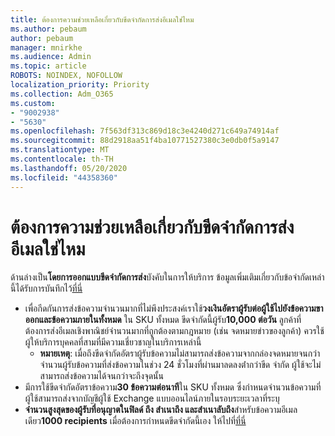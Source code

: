 ```yaml
---
title: ต้องการความช่วยเหลือเกี่ยวกับขีดจํากัดการส่งอีเมลใช่ไหม
ms.author: pebaum
author: pebaum
manager: mnirkhe
ms.audience: Admin
ms.topic: article
ROBOTS: NOINDEX, NOFOLLOW
localization_priority: Priority
ms.collection: Adm_O365
ms.custom:
- "9002938"
- "5630"
ms.openlocfilehash: 7f563df313c869d18c3e4240d271c649a74914af
ms.sourcegitcommit: 88d2918aa51f4ba10771527380c3e0db0f5a9147
ms.translationtype: MT
ms.contentlocale: th-TH
ms.lasthandoff: 05/20/2020
ms.locfileid: "44358360"
---
```

# <a name="need-help-with-email-sending-limits"></a>ต้องการความช่วยเหลือเกี่ยวกับขีดจํากัดการส่งอีเมลใช่ไหม

ด้านล่างเป็น**โดยการออกแบบขีดจํากัดการส่ง**บังคับในการให้บริการ ข้อมูลเพิ่มเติมเกี่ยวกับข้อจํากัดเหล่านี้ได้รับการบันทึกไว้[ที่นี่](https://docs.microsoft.com/office365/servicedescriptions/exchange-online-service-description/exchange-online-limits#receiving-and-sending-limits)

- เพื่อกีดกันการส่งข้อความจํานวนมากที่ไม่พึงประสงค์เราใช้**วงเงินอัตราผู้รับต่อผู้ใช้ไปยังข้อความขาออกและข้อความภายในทั้งหมด** ใน SKU ทั้งหมด ขีดจํากัดนี้ผู้รับ**10,000 ต่อวัน**  ลูกค้าที่ต้องการส่งอีเมลเชิงพาณิชย์จํานวนมากที่ถูกต้องตามกฎหมาย (เช่น จดหมายข่าวของลูกค้า) ควรใช้ผู้ให้บริการบุคคลที่สามที่มีความเชี่ยวชาญในบริการเหล่านี้
    - **หมายเหตุ**: เมื่อถึงขีดจํากัดอัตราผู้รับข้อความไม่สามารถส่งข้อความจากกล่องจดหมายจนกว่าจํานวนผู้รับข้อความที่ส่งข้อความในช่วง 24 ชั่วโมงที่ผ่านมาลดลงต่ํากว่าขีด จํากัด ผู้ใช้จะไม่สามารถส่งข้อความได้จนกว่าจะถึงจุดนั้น
- มีการใช้ขีดจํากัดอัตราข้อความ**30 ข้อความต่อนาที**ใน SKU ทั้งหมด ซึ่งกําหนดจํานวนข้อความที่ผู้ใช้สามารถส่งจากบัญชีผู้ใช้ Exchange แบบออนไลน์ภายในรอบระยะเวลาที่ระบุ
- **จํานวนสูงสุดของผู้รับที่อนุญาตในฟิลด์ ถึง สําเนาถึง และสําเนาลับถึง**สําหรับข้อความอีเมลเดียว**1000 recipients** เมื่อต้องการกําหนดขีดจํากัดนี้เอง ให้ไปที่[ที่นี่](https://techcommunity.microsoft.com/t5/exchange-team-blog/customizable-recipient-limits-in-office-365/ba-p/1183228)
